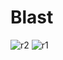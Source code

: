# Blast

![r2](https://cloud.githubusercontent.com/assets/7158765/21033420/099e5b1c-bdd6-11e6-84c7-eb3d745abab0.png)
![r1](https://cloud.githubusercontent.com/assets/7158765/21033419/09944564-bdd6-11e6-9b3a-07a7214e5e6b.png)

